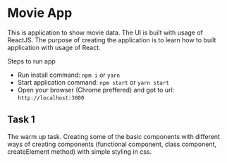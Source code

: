 # Movie App
This is application to show movie data. The UI is built with usage of ReactJS. The purpose of creating the application is to learn how to built application with usage of React.

Steps to run app
* Run install command: `npm i` or `yarn`
* Start application command: `npm start` or `yarn start`
* Open your browser (Chrome preffered) and got to url: `http://localhost:3000`

## Task 1
The warm up task. Creating some of the basic components with different ways of creating components (functional component, class component, createElement method) with simple styling in css.